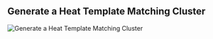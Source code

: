 ## Generate a Heat Template Matching Cluster

![Generate a Heat Template Matching Cluster](img/magnum_architecture_6.PNG)
